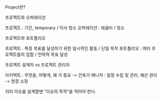 Project란?

프로젝트와 오퍼레이션

프로젝트 : 기간, temporary / 이사 청소
오퍼레이션 : 레귤러 / 청소

프로젝트와 포트폴리오

프로젝트 : 특정 목표를 달성하기 위한 일시적인 활동 / 단일 목적
포트폴리오 : 여러 프로젝트들의 집합 / 전략적 목표 달성 

프로젝트 설계자 vs 프로젝트 관리자

아키텍트 : 무엇을, 어떻게, 왜 가 중요 -> 건축가
매니저 : 일정 수립 및 관리, 예산 관리 -> 현장 소장

지라 이슈를 설계할땐 "이슈의 목적"을 적어야 한다.
